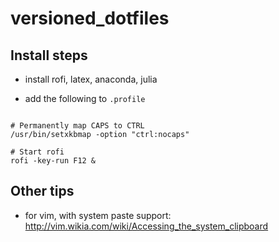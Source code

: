# versioned_dotfiles


## Install steps

* install rofi, latex, anaconda, julia

* add the following to `.profile`

```

# Permanently map CAPS to CTRL
/usr/bin/setxkbmap -option "ctrl:nocaps"

# Start rofi
rofi -key-run F12 &

```




## Other tips

* for vim, with system paste support: http://vim.wikia.com/wiki/Accessing_the_system_clipboard



